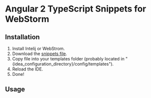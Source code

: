 # Angular 2 TypeScript Snippets for WebStorm

## Installation
1. Install Intelij or WebStrom.
2. Download the <a href="https://github.com/nitayneeman/webstorm-angular2-snippets/blob/master/snippets/angular2-snippets.xml">snippets file</a>.
3. Copy file into your templates folder (probably located in "{idea_configuration_directory}/config/templates").
4. Reload the IDE.
5. Done!

## Usage
